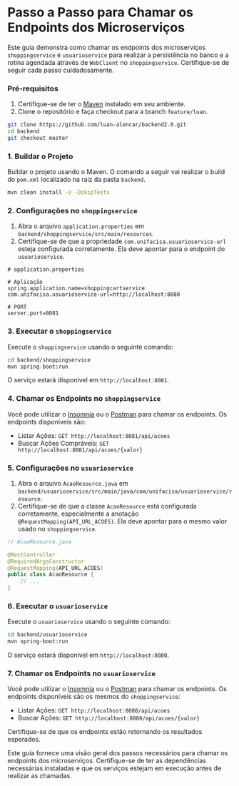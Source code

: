# Passo a Passo para Chamar os Endpoints dos Microserviços

Este guia demonstra como chamar os endpoints dos microserviços `shoppingservice` e `usuarioservice` para realizar a persistência no banco e a rotina agendada através de `WebClient` no `shoppingservice`. Certifique-se de seguir cada passo cuidadosamente.

### Pré-requisitos
1. Certifique-se de ter o [Maven](https://maven.apache.org/) instalado em seu ambiente.
2. Clone o repositório e faça checkout para a branch `feature/luan`.

```bash
git clone https://github.com/luan-alencar/backend2.0.git
cd backend
git checkout master
```

### 1. Buildar o Projeto
Buildar o projeto usando o Maven. O comando a seguir vai realizar o build do `pom.xml` localizado na raiz da pasta `backend`.

```bash
mvn clean install -U -DskipTests
```

### 2. Configurações no `shoppingservice`

1. Abra o arquivo `application.properties` em `backend/shoppingservice/src/main/resources`.
2. Certifique-se de que a propriedade `com.unifacisa.usuarioservice-url` esteja configurada corretamente. Ela deve apontar para o endpoint do `usuarioservice`.

```properties
# application.properties

# Aplicação
spring.application.name=shoppingcartservice
com.unifacisa.usuarioservice-url=http://localhost:8080

# PORT
server.port=8081
```

### 3. Executar o `shoppingservice`

Execute o `shoppingservice` usando o seguinte comando:

```bash
cd backend/shoppingservice
mvn spring-boot:run
```

O serviço estará disponível em `http://localhost:8081`.

### 4. Chamar os Endpoints no `shoppingservice`

Você pode utilizar o [Insomnia](https://insomnia.rest/) ou o [Postman](https://www.postman.com/) para chamar os endpoints. Os endpoints disponíveis são:

- Listar Ações: `GET http://localhost:8081/api/acoes`
- Buscar Ações Compráveis: `GET http://localhost:8081/api/acoes/{valor}`

### 5. Configurações no `usuarioservice`

1. Abra o arquivo `AcaoResource.java` em `backend/usuarioservice/src/main/java/com/unifacisa/usuarioservice/resource`.
2. Certifique-se de que a classe `AcaoResource` está configurada corretamente, especialmente a anotação `@RequestMapping(API_URL_ACOES)`. Ela deve apontar para o mesmo valor usado no `shoppingservice`.

```java
// AcaoResource.java

@RestController
@RequiredArgsConstructor
@RequestMapping(API_URL_ACOES)
public class AcaoResource {
    // ...
}
```

### 6. Executar o `usuarioservice`

Execute o `usuarioservice` usando o seguinte comando:

```bash
cd backend/usuarioservice
mvn spring-boot:run
```

O serviço estará disponível em `http://localhost:8080`.

### 7. Chamar os Endpoints no `usuarioservice`

Você pode utilizar o [Insomnia](https://insomnia.rest/) ou o [Postman](https://www.postman.com/) para chamar os endpoints. Os endpoints disponíveis são os mesmos do `shoppingservice`:

- Listar Ações: `GET http://localhost:8080/api/acoes`
- Buscar Ações: `GET http://localhost:8080/api/acoes/{valor}`

Certifique-se de que os endpoints estão retornando os resultados esperados.

Este guia fornece uma visão geral dos passos necessários para chamar os endpoints dos microserviços. Certifique-se de ter as dependências necessárias instaladas e que os serviços estejam em execução antes de realizar as chamadas.